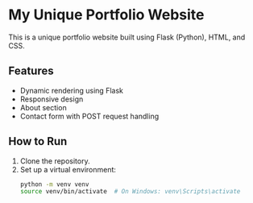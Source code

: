 # My Unique Portfolio Website

This is a unique portfolio website built using Flask (Python), HTML, and CSS.

## Features
- Dynamic rendering using Flask
- Responsive design
- About section
- Contact form with POST request handling

## How to Run
1. Clone the repository.
2. Set up a virtual environment:
   ```bash
   python -m venv venv
   source venv/bin/activate  # On Windows: venv\Scripts\activate